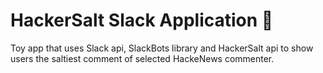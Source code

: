 # HackerSalt Slack Application 🧂


Toy app that uses Slack api, SlackBots library and HackerSalt api to show users the saltiest comment of selected HackeNews commenter. 
